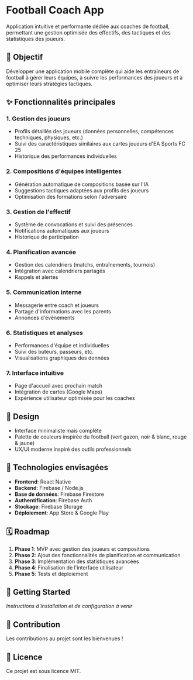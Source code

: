 # Football Coach App

Application intuitive et performante dédiée aux coaches de football, permettant une gestion optimisée des effectifs, des tactiques et des statistiques des joueurs.

## 🎯 Objectif

Développer une application mobile complète qui aide les entraîneurs de football à gérer leurs équipes, à suivre les performances des joueurs et à optimiser leurs stratégies tactiques.

## ✨ Fonctionnalités principales

### 1. Gestion des joueurs
- Profils détaillés des joueurs (données personnelles, compétences techniques, physiques, etc.)
- Suivi des caractéristiques similaires aux cartes joueurs d'EA Sports FC 25
- Historique des performances individuelles

### 2. Compositions d'équipes intelligentes
- Génération automatique de compositions basée sur l'IA
- Suggestions tactiques adaptées aux profils des joueurs
- Optimisation des formations selon l'adversaire

### 3. Gestion de l'effectif
- Système de convocations et suivi des présences
- Notifications automatiques aux joueurs
- Historique de participation

### 4. Planification avancée
- Gestion des calendriers (matchs, entraînements, tournois)
- Intégration avec calendriers partagés
- Rappels et alertes

### 5. Communication interne
- Messagerie entre coach et joueurs
- Partage d'informations avec les parents
- Annonces d'événements

### 6. Statistiques et analyses
- Performances d'équipe et individuelles
- Suivi des buteurs, passeurs, etc.
- Visualisations graphiques des données

### 7. Interface intuitive
- Page d'accueil avec prochain match
- Intégration de cartes (Google Maps)
- Expérience utilisateur optimisée pour les coaches

## 🎨 Design

- Interface minimaliste mais complète
- Palette de couleurs inspirée du football (vert gazon, noir & blanc, rouge & jaune)
- UX/UI moderne inspiré des outils professionnels

## 📱 Technologies envisagées

- **Frontend**: React Native
- **Backend**: Firebase / Node.js
- **Base de données**: Firebase Firestore
- **Authentification**: Firebase Auth
- **Stockage**: Firebase Storage
- **Déploiement**: App Store & Google Play

## 🗓️ Roadmap

1. **Phase 1**: MVP avec gestion des joueurs et compositions
2. **Phase 2**: Ajout des fonctionnalités de planification et communication
3. **Phase 3**: Implémentation des statistiques avancées
4. **Phase 4**: Finalisation de l'interface utilisateur
5. **Phase 5**: Tests et déploiement

## 🚀 Getting Started

*Instructions d'installation et de configuration à venir*

## 👥 Contribution

Les contributions au projet sont les bienvenues !

## 📜 Licence

Ce projet est sous licence MIT.
